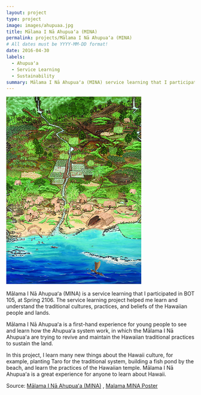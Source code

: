 ```yaml
---
layout: project
type: project
image: images/ahupuaa.jpg
title: Mālama I Nā Ahupuaʻa (MINA)
permalink: projects/Mālama I Nā Ahupuaʻa (MINA)
# All dates must be YYYY-MM-DD format!
date: 2016-04-30
labels:
  - Ahupuaʻa
  - Service Learning	
  - Sustainability
summary: Mālama I Nā Ahupuaʻa (MINA) service learning that I participated in BOT 105.
---
```

<img class="ui image" src="../images/ahupuaa.jpg">

Mālama I Nā Ahupuaʻa (MINA) is a service learning that I participated in BOT 105, at Spring 2106. The service learning project helped me learn and understand the traditional cultures, practices, and beliefs of the Hawaiian people and lands.

Mālama I Nā Ahupuaʻa is a first-hand experience for young people to see and learn how the Ahupuaʻa system work, in which the Mālama I Nā Ahupuaʻa are trying to revive and maintain the Hawaiian traditional practices to sustain the land.

In this project, I learn many new things about the Hawaii culture, for example, planting Taro for the traditional system, building a fish pond by the beach, and learn the practices of the Hawaiian temple. Mālama I Nā Ahupuaʻa is a great experience for anyone to learn about Hawaii.

Source: <a href="http://socialsciences.hawaii.edu/access/engagement/mina.html"> Mālama I Nā Ahupuaʻa (MINA)</a> ,
<a href="https://www.kapiolani.hawaii.edu/wp-content/uploads/2018/12/MalamaMINAPoster.pdf"> Malama MINA Poster</a> 
